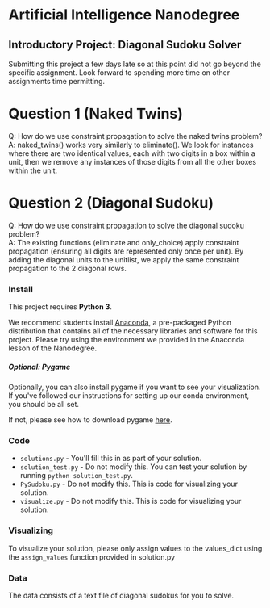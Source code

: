 # Artificial Intelligence Nanodegree
## Introductory Project: Diagonal Sudoku Solver
Submitting this project a few days late so at this point did not go beyond the specific assignment. Look forward to spending more time on other assignments time permitting.

# Question 1 (Naked Twins)
Q: How do we use constraint propagation to solve the naked twins problem?  
A: naked_twins() works very similarly to eliminate(). We look for instances where there are two identical values, each with two digits in a box within a unit, then we remove any instances of those digits from all the other boxes within the unit.

# Question 2 (Diagonal Sudoku)
Q: How do we use constraint propagation to solve the diagonal sudoku problem?  
A: The existing functions (eliminate and only_choice) apply constraint propagation (ensuring all digits are represented only once per unit). By adding the diagonal units to the unitlist, we apply the same constraint
propagation to the 2 diagonal rows.

### Install

This project requires **Python 3**.

We recommend students install [Anaconda](https://www.continuum.io/downloads), a pre-packaged Python distribution that contains all of the necessary libraries and software for this project.
Please try using the environment we provided in the Anaconda lesson of the Nanodegree.

##### Optional: Pygame

Optionally, you can also install pygame if you want to see your visualization. If you've followed our instructions for setting up our conda environment, you should be all set.

If not, please see how to download pygame [here](http://www.pygame.org/download.shtml).

### Code

* `solutions.py` - You'll fill this in as part of your solution.
* `solution_test.py` - Do not modify this. You can test your solution by running `python solution_test.py`.
* `PySudoku.py` - Do not modify this. This is code for visualizing your solution.
* `visualize.py` - Do not modify this. This is code for visualizing your solution.

### Visualizing

To visualize your solution, please only assign values to the values_dict using the ```assign_values``` function provided in solution.py

### Data

The data consists of a text file of diagonal sudokus for you to solve.

